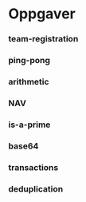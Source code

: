 # Oppgaver

### team-registration

### ping-pong

### arithmetic

### NAV

### is-a-prime

### base64

### transactions

### deduplication
